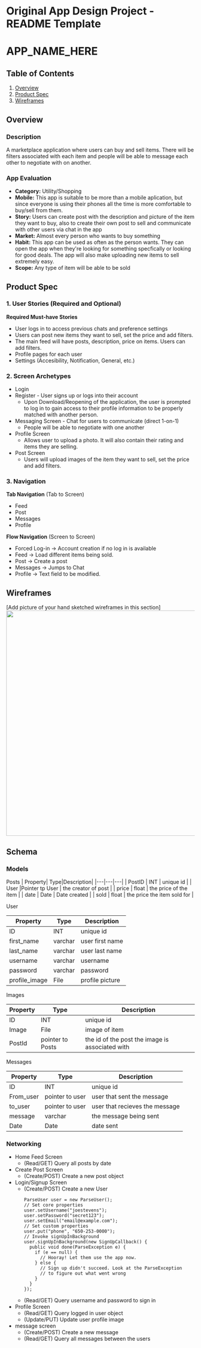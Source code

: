 Original App Design Project - README Template
===

# APP_NAME_HERE

## Table of Contents
1. [Overview](#Overview)
1. [Product Spec](#Product-Spec)
1. [Wireframes](#Wireframes)


## Overview
### Description
A marketplace application where users can buy and sell items. There will be filters associated with each item and people will be able to message each other to negotiate with on another.

### App Evaluation
- **Category:**  Utility/Shopping
- **Mobile:**  This app is suitable to be more than a mobile aplication, but since everyone is using their phones all the time is more comfortable to buy/sell from them.
- **Story:**  Users can create post with the description and picture of the item they want to buy, also to create their own post to sell and communicate with other users via chat in the app
- **Market:**  Almost every person who wants to buy something
- **Habit:** This app can be used as often as the person wants. They can open the app when they're looking for something specfically or looking for good deals. The app will also make uploading new items to sell extremely easy.
- **Scope:** Any type of item will be able to be sold 

## Product Spec

### 1. User Stories (Required and Optional)

**Required Must-have Stories**
* User logs in to access previous chats and preference settings
* Users can post new items they want to sell, set the price and add filters. 
* The main feed will have posts, description, price on items. Users can add filters.
* Profile pages for each user
* Settings (Accesibility, Notification, General, etc.)


### 2. Screen Archetypes

* Login 
* Register - User signs up or logs into their account
   * Upon Download/Reopening of the application, the user is prompted to log in to gain access to their profile information to be properly matched with another person. 
* Messaging Screen - Chat for users to communicate (direct 1-on-1)
   * People will be able to negotiate with one another
* Profile Screen 
   * Allows user to upload a photo. It will also contain their rating and items they are selling.
* Post Screen 
    * Users will upload images of the item they want to sell, set the price and add filters. 

### 3. Navigation

**Tab Navigation** (Tab to Screen)

* Feed
* Post
* Messages
* Profile

**Flow Navigation** (Screen to Screen)

* Forced Log-in -> Account creation if no log in is available
* Feed -> Load different items being sold.
* Post -> Create a post
* Messages -> Jumps to Chat
* Profile -> Text field to be modified. 



## Wireframes
[Add picture of your hand sketched wireframes in this section]
<img src="YOUR_WIREFRAME_IMAGE_URL" width=600>


## Schema 

### Models
Posts
| Property| Type|Description|
|---|---|---|
| PostID  | INT  |  unique id |
| User   |Pointer tp User   | the creator of post  |
| price   | float   | the price of the item  |
| date   | Date   | Date created  |
| sold   | float   | the price the item sold for |

User

| Property| Type|Description|
|---|---|---|
| ID  | INT  |  unique id |
| first_name   | varchar  | user first name |
| last_name    | varchar   | user last name  |
| username    | varchar   | username  |
| password    | varchar   | password  |
| profile_image    | File   | profile picture  |

Images

| Property| Type|Description|
|---|---|---|
| ID  | INT  |  unique id |
|Image   |File   | image of item  |
| PostId   | pointer to Posts   | the id of the post the image is associated with  |

Messages

| Property| Type|Description|
|---|---|---|
| ID  | INT  |  unique id |
| From_user  | pointer to user  |  user that sent the message |
|to_user   |pointer to user   | user that recieves the message  |
| message   | varchar   | the message being sent  |
| Date   | Date   | date sent  |
### Networking


* Home Feed Screen
    * (Read/GET) Query all posts by date 
* Create Post Screen
    * (Create/POST) Create a new post object
* Login/Signup  Screen
    * (Create/POST) Create a new User 
        ``` 
        ParseUser user = new ParseUser();
        // Set core properties
        user.setUsername("joestevens");
        user.setPassword("secret123");
        user.setEmail("email@example.com");
        // Set custom properties
        user.put("phone", "650-253-0000");
        // Invoke signUpInBackground
        user.signUpInBackground(new SignUpCallback() {
          public void done(ParseException e) {
            if (e == null) {
              // Hooray! Let them use the app now.
            } else {
              // Sign up didn't succeed. Look at the ParseException
              // to figure out what went wrong
            }
          }
        });
        ```
     * (Read/GET) Query username and password to sign in    
* Profile  Screen
    * (Read/GET) Query logged in user object
    * (Update/PUT) Update user profile image
* message screen
    * (Create/POST) Create a new message 
    * (Read/GET) Query all messages between the users
